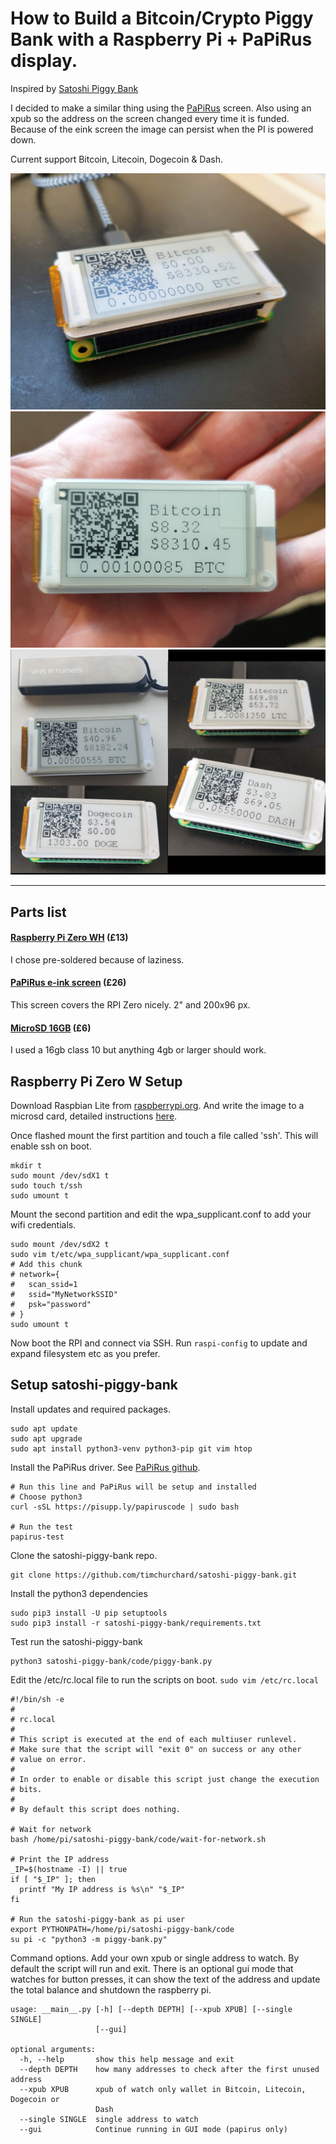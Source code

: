 # How to Build a Bitcoin/Crypto Piggy Bank with a Raspberry Pi + PaPiRus display.

Inspired by [Satoshi Piggy Bank](https://github.com/kiltonred/satoshi-piggy-bank/)

I decided to make a similar thing using the [PaPiRus](https://uk.pi-supply.com/products/papirus-epaper-eink-screen-hat-for-raspberry-pi) screen.  Also using an xpub so the address on the screen changed every time it is funded.  Because of the eink screen the image can persist when the PI is powered down.

Current support Bitcoin, Litecoin, Dogecoin & Dash.

![glamour](./imgs/20191015_154255.jpg)
![hand](./imgs/20191015_154900.jpg)
![mash](./imgs/mash.jpg)

---

## Parts list

#### [Raspberry Pi Zero WH](https://shop.pimoroni.com/products/raspberry-pi-zero-wh-with-pre-soldered-header) (£13)

I chose pre-soldered because of laziness.

#### [PaPiRus e-ink screen](https://thepihut.com/products/papirus-zero-epaper-eink-screen-phat-for-pi-zero) (£26)

This screen covers the RPI Zero nicely.  2" and 200x96 px.

#### [MicroSD 16GB](https://thepihut.com/products/16gb-micro-sd-integral-class-10-blank) (£6)

I used a 16gb class 10 but anything 4gb or larger should work.


## Raspberry Pi Zero W Setup

Download Raspbian Lite from [raspberrypi.org](https://www.raspberrypi.org/downloads/raspbian/).  And write the image to a microsd card, detailed instructions [here](https://www.raspberrypi.org/documentation/installation/installing-images/README.md).

Once flashed mount the first partition and touch a file called 'ssh'.  This will enable ssh on boot.
```shell
mkdir t
sudo mount /dev/sdX1 t
sudo touch t/ssh
sudo umount t
```

Mount the second partition and edit the wpa_supplicant.conf to add your wifi credentials.
```
sudo mount /dev/sdX2 t
sudo vim t/etc/wpa_supplicant/wpa_supplicant.conf
# Add this chunk
# network={
#   scan_ssid=1
#   ssid="MyNetworkSSID"
#   psk="password"
# }
sudo umount t
```

Now boot the RPI and connect via SSH.  Run `raspi-config` to update and expand filesystem etc as you prefer.

## Setup satoshi-piggy-bank

Install updates and required packages.
```shell
sudo apt update
sudo apt upgrade
sudo apt install python3-venv python3-pip git vim htop
```

Install the PaPiRus driver.  See [PaPiRus github](https://github.com/PiSupply/PaPiRus).
```shell
# Run this line and PaPiRus will be setup and installed
# Choose python3
curl -sSL https://pisupp.ly/papiruscode | sudo bash

# Run the test
papirus-test
```

Clone the satoshi-piggy-bank repo.
```shell
git clone https://github.com/timchurchard/satoshi-piggy-bank.git
```

Install the python3 dependencies
```
sudo pip3 install -U pip setuptools
sudo pip3 install -r satoshi-piggy-bank/requirements.txt
```

Test run the satoshi-piggy-bank
```
python3 satoshi-piggy-bank/code/piggy-bank.py
```

Edit the /etc/rc.local file to run the scripts on boot.
`sudo vim /etc/rc.local`
```shell
#!/bin/sh -e
#
# rc.local
#
# This script is executed at the end of each multiuser runlevel.
# Make sure that the script will "exit 0" on success or any other
# value on error.
#
# In order to enable or disable this script just change the execution
# bits.
#
# By default this script does nothing.

# Wait for network
bash /home/pi/satoshi-piggy-bank/code/wait-for-network.sh

# Print the IP address
_IP=$(hostname -I) || true
if [ "$_IP" ]; then
  printf "My IP address is %s\n" "$_IP"
fi

# Run the satoshi-piggy-bank as pi user
export PYTHONPATH=/home/pi/satoshi-piggy-bank/code
su pi -c "python3 -m piggy-bank.py"
```

Command options.  Add your own xpub or single address to watch.  By default the script will run and exit.  There is an optional gui mode that watches for button presses, it can show the text of the address and update the total balance and shutdown the raspberry pi.
```shell
usage: __main__.py [-h] [--depth DEPTH] [--xpub XPUB] [--single SINGLE]
                   [--gui]

optional arguments:
  -h, --help       show this help message and exit
  --depth DEPTH    how many addresses to check after the first unused address
  --xpub XPUB      xpub of watch only wallet in Bitcoin, Litecoin, Dogecoin or
                   Dash
  --single SINGLE  single address to watch
  --gui            Continue running in GUI mode (papirus only)
```
